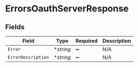 # ErrorsOauthServerResponse


## Fields

| Field              | Type               | Required           | Description        |
| ------------------ | ------------------ | ------------------ | ------------------ |
| `Error`            | **string*          | :heavy_minus_sign: | N/A                |
| `ErrorDescription` | **string*          | :heavy_minus_sign: | N/A                |